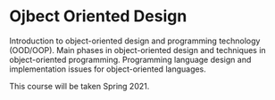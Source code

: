 # Ojbect Oriented Design	
Introduction to object-oriented design and programming technology (OOD/OOP).  Main phases in object-oriented design and techniques in object-oriented programming.  Programming language design and implementation issues for object-oriented languages.

This course will be taken Spring 2021.
